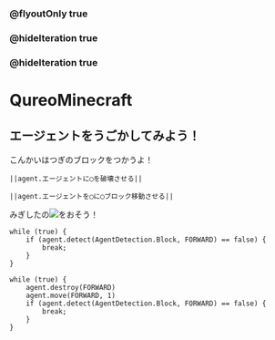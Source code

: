 ### @flyoutOnly true
### @hideIteration true
### @hideIteration true
# QureoMinecraft

## エージェントをうごかしてみよう！

こんかいはつぎのブロックをつかうよ！

``||agent.エージェントに◯を破壊させる||``

``||agent.エージェントを◯に◯ブロック移動させる||``

みぎしたの![](https://raw.githubusercontent.com/camp-minecraft/TechkidsCampTutorial/master/images/playbutton.png)をおそう！

```template
while (true) {
    if (agent.detect(AgentDetection.Block, FORWARD) == false) {
        break;
    }
}
```

```ghost
while (true) {
    agent.destroy(FORWARD)
    agent.move(FORWARD, 1)
    if (agent.detect(AgentDetection.Block, FORWARD) == false) {
        break;
    }
}
```